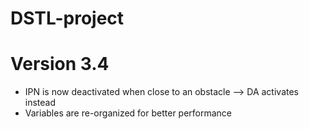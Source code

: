 # DSTL-project

# Version 3.4
- IPN is now deactivated when close to an obstacle --> DA activates instead
- Variables are re-organized for better performance
